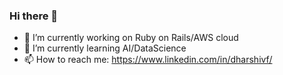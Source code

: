 ### Hi there 👋



- 🔭 I’m currently working on Ruby on Rails/AWS cloud
- 🌱 I’m currently learning AI/DataScience
- 📫 How to reach me: https://www.linkedin.com/in/dharshivf/

<!--
- 👯 I’m looking to collaborate on ...
- 🤔 I’m looking for help with ...
- 💬 Ask me about ...
- 😄 Pronouns: ...
- ⚡ Fun fact: ...
-->

<!--source - https://github.com/anuraghazra/github-readme-stats
    

 Languages <img align="center" src="https://github-readme-stats.vercel.app/api/top-langs/?username=dharshi&layout=compact)](https://github.com/dharshi/github-

![Dharshi's GitHub stats](https://github-readme-stats.vercel.app/api?username=dharshi&bg_color=071A2C&icon_color=4194FD&show_icons=true&count_private=true&theme=tokyonight&line_height=27&text_color=FFFFFF&count_private=true)
